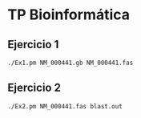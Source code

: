 # TP Bioinformática

## Ejercicio 1

```bash
./Ex1.pm NM_000441.gb NM_000441.fas
```

## Ejercicio 2

```bash
./Ex2.pm NM_000441.fas blast.out
```
